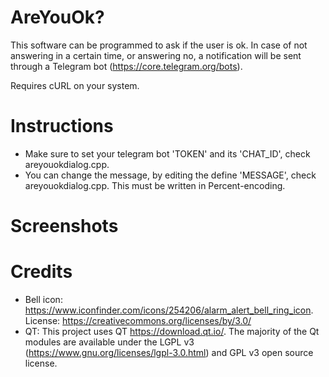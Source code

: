# AreYouOk?
This software can be programmed to ask if the user is ok. In case of not answering in a certain time, or answering no, a notification will be sent through a Telegram bot (https://core.telegram.org/bots).

Requires cURL on your system.
# Instructions
* Make sure to set your telegram bot 'TOKEN' and its 'CHAT_ID', check areyouokdialog.cpp.
* You can change the message, by editing the define 'MESSAGE', check areyouokdialog.cpp. This must be written in Percent-encoding.
# Screenshots
# Credits 
* Bell icon: https://www.iconfinder.com/icons/254206/alarm_alert_bell_ring_icon. License: https://creativecommons.org/licenses/by/3.0/
* QT: This project uses QT https://download.qt.io/. The majority of the Qt modules are available under the LGPL v3 (https://www.gnu.org/licenses/lgpl-3.0.html) and GPL v3 open source license. 
